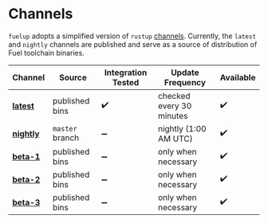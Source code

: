 # Channels

`fuelup` adopts a simplified version of `rustup` [channels](https://rust-lang.github.io/rustup/concepts/channels.html). Currently, the `latest` and `nightly` channels are published and serve as a source of distribution of Fuel toolchain binaries.

| Channel       | Source          | Integration Tested   | Update Frequency         | Available |
| ------------- | --------------- | -------------------- | ------------------------ | --------- |
| **[latest]**  | published bins  | ✔️                    | checked every 30 minutes  | ✔️         |
| **[nightly]** | `master` branch | ➖                   | nightly (1:00 AM UTC)     | ✔️         |
| **[beta-1]**  | published bins  | ➖                   | only when necessary       | ✔️         |
| **[beta-2]**  | published bins  | ➖                   | only when necessary       | ✔️         |
| **[beta-3]**  | published bins  | ➖                   | only when necessary       | ✔️         |

[latest]: latest.html
[nightly]: nightly.html
[beta-1]: beta-1.html
[beta-2]: beta-2.html
[beta-3]: beta-3.html
